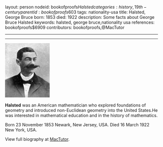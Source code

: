 layout: person
nodeid: bookofproofs$Halsted
categories: history,19th-century
parentid: bookofproofs$603
tags: nationality-usa
title: Halsted, George Bruce
born: 1853
died: 1922
description: Some facts about George Bruce Halsted
keywords: halsted, george bruce,nationality usa
references: bookofproofs$6909
contributors: bookofproofs,@MacTutor

---


---

![Halsted.jpg](https://github.com/bookofproofs/bookofproofs.github.io/blob/main/_sources/_assets/images/portraits/Halsted.jpg?raw=true)

**Halsted** was an American mathematician who explored foundations of geometry and introduced non-Euclidean geometry into the United States.He was interested in mathematical education and in the history of mathematics.

Born 23 November 1853 Newark, New Jersey, USA. Died 16 March 1922 New York, USA.


View full biography at [MacTutor](https://mathshistory.st-andrews.ac.uk/Biographies/Halsted/).